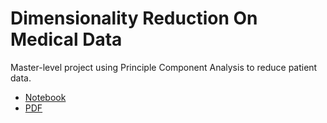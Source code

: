 # Dimensionality Reduction On Medical Data

Master-level project using Principle Component Analysis to reduce patient data.

- [Notebook](https://github.com/cjhammons/Dimensionality-Reduction-On-Medical-Data/blob/master/Dimensionality%20Reduction%20On%20Medical%20Data.ipynb)
- [PDF](https://github.com/cjhammons/Dimensionality-Reduction-On-Medical-Data/blob/master/Dimensionality%20Reduction%20On%20Medical%20Data.pdf)
